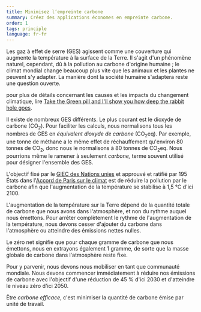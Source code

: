 ```yaml
---
title: Minimisez l’empreinte carbone 
summary: Créez des applications économes en empreinte carbone.
order: 1
tags: principle
language: fr-fr
---
```


Les gaz à effet de serre (GES) agissent comme une couverture qui augmente la température à la surface de la Terre. Il s'agit d'un phénomène naturel, cependant, dû à la pollution au carbone d'origine humaine ; le climat mondial change beaucoup plus vite que les animaux et les plantes ne peuvent s'y adapter. La manière dont la société humaine s'adaptera reste une question ouverte.

pour plus de détails concernant les causes et les impacts du changement climatique, lire [Take the Green pill and I'll show you how deep the rabbit hole goes](https://asim.dev/articles/climate-change-101/).

Il existe de nombreux GES différents. Le plus courant est le dioxyde de carbone (CO<sub>2</sub>). Pour faciliter les calculs, nous normalisons tous les nombres de GES en _équivalent dioxyde de carbone_ (CO<sub>2</sub>eq). Par exemple, une tonne de méthane a le même effet de réchauffement qu'environ 80 tonnes de CO<sub>2</sub>, donc nous le normalisons à 80 tonnes de CO<sub>2</sub>eq. Nous pourrions même le ramener à seulement _carbone,_ terme souvent utilisé pour désigner l'ensemble des GES.

L'objectif fixé par le [GIEC des Nations unies](https://www.theguardian.com/environment/2011/dec/06/what-is-ipcc) et approuvé et ratifié par 195 États dans l'[Accord de Paris sur le climat](https://unfccc.int/process-and-meetings/the-paris-agreement/the-paris-agreement) est de réduire la pollution par le carbone afin que l'augmentation de la température se stabilise à 1,5 °C d'ici 2100.

L'augmentation de la température sur la Terre dépend de la quantité totale de carbone que nous avons dans l'atmosphère, et non du rythme auquel nous émettons. Pour arrêter complètement le rythme de l'augmentation de la température, nous devons cesser d'ajouter du carbone dans l'atmosphère ou atteindre des émissions nettes nulles.

Le zéro net signifie que pour chaque gramme de carbone que nous émettons, nous en extrayons également 1 gramme, de sorte que la masse globale de carbone dans l'atmosphère reste fixe.

Pour y parvenir, nous devons nous mobiliser en tant que communauté mondiale. Nous devons commencer immédiatement à réduire nos émissions de carbone avec l'objectif d'une réduction de 45 % d'ici 2030 et d'atteindre le niveau zéro d'ici 2050.

Être _carbone efficace_, c'est minimiser la quantité de carbone émise par unité de travail.
